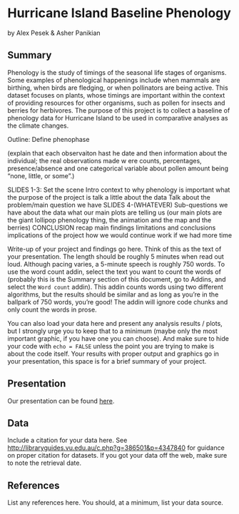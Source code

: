 Hurricane Island Baseline Phenology
================
by Alex Pesek & Asher Panikian

## Summary

Phenology is the study of timings of the seasonal life stages of
organisms. Some examples of phenological happenings include when mammals
are birthing, when birds are fledging, or when pollinators are being
active. This dataset focuses on plants, whose timings are important
within the context of providing resources for other organisms, such as
pollen for insects and berries for herbivores. The purpose of this
project is to collect a baseline of phenology data for Hurricane Island
to be used in comparative analyses as the climate changes.

Outline: Define phenophase

(explain that each observaiton hast he date and then information about
the individual; the real observations made w ere counts, percentages,
presence/absence and one categorical variable about pollen amount being
“none, little, or some”.)

SLIDES 1-3: Set the scene Intro context to why phenology is important
what the purpose of the project is talk a little about the data Talk
about the problem/main question we have SLIDES 4-(WHATEVER)
Sub-questions we have about the data what our main plots are telling us
(our main plots are the giant lollipop phenology thing, the animation
and the map and the berries) CONCLUSION recap main findings limitations
and conclusions implications of the project how we would continue work
if we had more time

Write-up of your project and findings go here. Think of this as the text
of your presentation. The length should be roughly 5 minutes when read
out loud. Although pacing varies, a 5-minute speech is roughly 750
words. To use the word count addin, select the text you want to count
the words of (probably this is the Summary section of this document, go
to Addins, and select the `Word count` addin). This addin counts words
using two different algorithms, but the results should be similar and as
long as you’re in the ballpark of 750 words, you’re good! The addin will
ignore code chunks and only count the words in prose.

You can also load your data here and present any analysis results /
plots, but I strongly urge you to keep that to a minimum (maybe only the
most important graphic, if you have one you can choose). And make sure
to hide your code with `echo = FALSE` unless the point you are trying to
make is about the code itself. Your results with proper output and
graphics go in your presentation, this space is for a brief summary of
your project.

## Presentation

Our presentation can be found
[here](https://docs.google.com/presentation/d/1Sy3nJ1ISygqVOn2qDwNJ9vac_GmUvN1gNzZwY7_LHIA/edit?usp=sharing).

## Data

Include a citation for your data here. See
<http://libraryguides.vu.edu.au/c.php?g=386501&p=4347840> for guidance
on proper citation for datasets. If you got your data off the web, make
sure to note the retrieval date.

## References

List any references here. You should, at a minimum, list your data
source.

